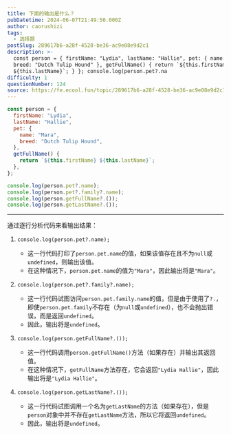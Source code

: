 ```yaml
---
title: 下面的输出是什么？
pubDatetime: 2024-06-07T21:49:50.000Z
author: caorushizi
tags:
  - 选择题
postSlug: 289617b6-a28f-4528-be36-ac9e08e9d2c1
description: >-
  const person = { firstName: "Lydia", lastName: "Hallie", pet: { name: "Mara",
  breed: "Dutch Tulip Hound" }, getFullName() { return `${this.firstName}
  ${this.lastName}`; } }; console.log(person.pet?.na
difficulty: 1
questionNumber: 124
source: https://fe.ecool.fun/topic/289617b6-a28f-4528-be36-ac9e08e9d2c1
---
```


```javascript
const person = {
  firstName: "Lydia",
  lastName: "Hallie",
  pet: {
    name: "Mara",
    breed: "Dutch Tulip Hound",
  },
  getFullName() {
    return `${this.firstName} ${this.lastName}`;
  },
};

console.log(person.pet?.name);
console.log(person.pet?.family?.name);
console.log(person.getFullName?.());
console.log(person.getLastName?.());
```

---

通过逐行分析代码来看输出结果：

1. `console.log(person.pet?.name);`

   - 这一行代码打印了`person.pet.name`的值，如果该值存在且不为`null`或`undefined`，则输出该值。
   - 在这种情况下，`person.pet.name`的值为`"Mara"`，因此输出将是`"Mara"`。

2. `console.log(person.pet?.family?.name);`

   - 这一行代码试图访问`person.pet.family.name`的值，但是由于使用了`?.`，即使`person.pet.family`不存在（为`null`或`undefined`），也不会抛出错误，而是返回`undefined`。
   - 因此，输出将是`undefined`。

3. `console.log(person.getFullName?.());`

   - 这一行代码调用`person.getFullName()`方法（如果存在）并输出其返回值。
   - 在这种情况下，`getFullName`方法存在，它会返回`"Lydia Hallie"`，因此输出将是`"Lydia Hallie"`。

4. `console.log(person.getLastName?.());`
   - 这一行代码试图调用一个名为`getLastName`的方法（如果存在），但是`person`对象中并不存在`getLastName`方法，所以它将返回`undefined`。
   - 因此，输出将是`undefined`。
